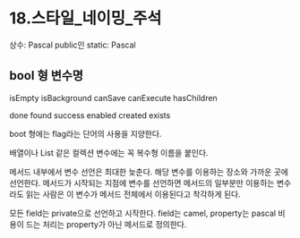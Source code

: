 # 18.스타일_네이밍_주석

상수: Pascal
public인 static: Pascal

## bool 형 변수명

isEmpty
isBackground
canSave
canExecute
hasChildren

done
found
success
enabled
created
exists

boot 형에는 flag라는 단어의 사용을 지양한다.

배열이나 List<T> 같은 컬렉션 변수에는 꼭 복수형 이름을 붙인다.

메서드 내부에서 변수 선언은 최대한 늦춘다.
해당 변수를 이용하는 장소와 가까운 곳에 선언한다.
메서드가 시작되는 지점에 변수를 선언하면 메서드의 일부분만 이용하는 변수라도 읽는 사람은 이 변수가 메서드 전체에서 이용된다고 착각하게 된다.

모든 field는 private으로 선언하고 시작한다.
field는 camel, property는 pascal
비용이 드는 처리는 property가 아닌 메서드로 정의한다.
